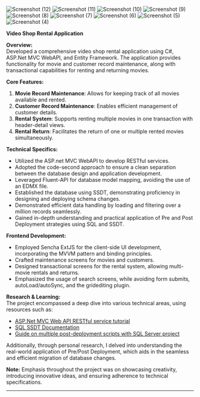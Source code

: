 ![Screenshot (12)](https://github.com/Dattatrijatla/Video-Shop-Rental-Application/assets/85497931/2c428770-6e84-4442-805d-f19acbf9bdb9)
![Screenshot (11)](https://github.com/Dattatrijatla/Video-Shop-Rental-Application/assets/85497931/d3e7498e-78af-45e8-a946-237bfb5b4934)
![Screenshot (10)](https://github.com/Dattatrijatla/Video-Shop-Rental-Application/assets/85497931/c735691a-a769-40ba-b6dd-c941d49151a3)
![Screenshot (9)](https://github.com/Dattatrijatla/Video-Shop-Rental-Application/assets/85497931/2688d350-6ee0-4856-b3d4-149b29c8ee7e)
![Screenshot (8)](https://github.com/Dattatrijatla/Video-Shop-Rental-Application/assets/85497931/81811fdf-1bd9-4890-9c22-eb549371daeb)
![Screenshot (7)](https://github.com/Dattatrijatla/Video-Shop-Rental-Application/assets/85497931/9400932d-7e70-4263-8bcc-008ee9c66250)
![Screenshot (6)](https://github.com/Dattatrijatla/Video-Shop-Rental-Application/assets/85497931/58e6746d-cea7-4887-a931-e1eecbb91e8a)
![Screenshot (5)](https://github.com/Dattatrijatla/Video-Shop-Rental-Application/assets/85497931/16d6d69f-cdf1-4b7e-a5d7-f88311e87d61)
![Screenshot (4)](https://github.com/Dattatrijatla/Video-Shop-Rental-Application/assets/85497931/00038a17-fd6a-4d79-9c6e-5fc5855b5202)


**Video Shop Rental Application**

**Overview:**  
Developed a comprehensive video shop rental application using C#, ASP.Net MVC WebAPI, and Entity Framework. The application provides functionality for movie and customer record maintenance, along with transactional capabilities for renting and returning movies.

**Core Features:**  
1. **Movie Record Maintenance**: Allows for keeping track of all movies available and rented.
2. **Customer Record Maintenance**: Enables efficient management of customer details.
3. **Rental System**: Supports renting multiple movies in one transaction with header-detail views.
4. **Rental Return**: Facilitates the return of one or multiple rented movies simultaneously.

**Technical Specifics:**  
- Utilized the ASP.net MVC WebAPI to develop RESTful services.
- Adopted the code-second approach to ensure a clean separation between the database design and application development.
- Leveraged Fluent-API for database model mapping, avoiding the use of an EDMX file.
- Established the database using SSDT, demonstrating proficiency in designing and deploying schema changes.
- Demonstrated efficient data handling by loading and filtering over a million records seamlessly.
- Gained in-depth understanding and practical application of Pre and Post Deployment strategies using SQL and SSDT.

**Frontend Development:**  
- Employed Sencha ExtJS for the client-side UI development, incorporating the MVVM pattern and binding principles.
- Crafted maintenance screens for movies and customers.
- Designed transactional screens for the rental system, allowing multi-movie rentals and returns.
- Emphasized the usage of search screens, while avoiding form submits, autoLoad/autoSync, and the gridediting plugin.

**Research & Learning:**  
The project encompassed a deep dive into various technical areas, using resources such as:
- [ASP.Net MVC Web API RESTful service tutorial](https://www.tutorialsteacher.com/webapi)
- [SQL SSDT Documentation](https://learn.microsoft.com/en-us/sql/ssdt)
- [Guide on multiple post-deployment scripts with SQL Server project](https://medium.com/@desmond80in/multiplepost-deployment-scripts-with-sql-serverproject-5d3c9e2f52b4)

Additionally, through personal research, I delved into understanding the real-world application of Pre/Post Deployment, which aids in the seamless and efficient migration of database changes.

**Note:** Emphasis throughout the project was on showcasing creativity, introducing innovative ideas, and ensuring adherence to technical specifications.

---
